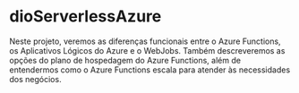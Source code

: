 # dioServerlessAzure
Neste projeto, veremos as diferenças funcionais entre o Azure Functions, os Aplicativos Lógicos do Azure e o WebJobs. Também descreveremos as opções do plano de hospedagem do Azure Functions, além de entendermos como o Azure Functions escala para atender às necessidades dos negócios.
